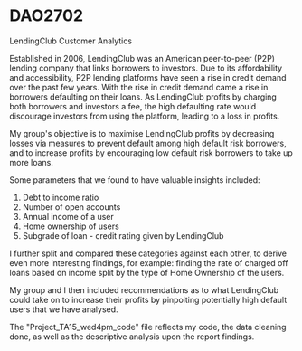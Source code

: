 # DAO2702
LendingClub Customer Analytics

Established in 2006, LendingClub was an American peer-to-peer (P2P) lending company that links borrowers to investors. Due to its affordability and accessibility, P2P lending platforms have seen a rise in credit demand over the past few years. With the rise in credit demand came a rise in borrowers defaulting on their loans. As LendingClub profits by charging both borrowers and investors a fee, the high defaulting rate would discourage investors from using the platform, leading to a loss in profits.

My group's objective is to maximise LendingClub profits by decreasing losses via measures to prevent default among high default risk borrowers, and to increase profits by encouraging low default risk borrowers to take up more loans.

Some parameters that we found to have valuable insights included:
  1. Debt to income ratio
  2. Number of open accounts
  3. Annual income of a user
  4. Home ownership of users
  5. Subgrade of loan - credit rating given by LendingClub

I further split and compared these categories against each other, to derive even more interesting findings, for example: finding the rate of charged off loans based on income split by the type of Home Ownership of the users.

My group and I then included recommendations as to what LendingClub could take on to increase their profits by pinpoiting potentially high default users that we have analysed.

The "Project_TA15_wed4pm_code" file reflects my code, the data cleaning done, as well as the descriptive analysis upon the report findings.

